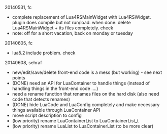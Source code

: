 20140531, fc
  - complete replacement of Lua4RSMainWidget with Lua4RSWidget. plugin does compile but not run/load. when done: delete Lua4RSMainWidget + its files completely. check
  - note: off for a short vacation, back on monday or tuesday

20140605, fc 
  - lua5.2 include problem. check
  
20140608, sehraf
  - new/edit/save/delete front-end code is a mess (but working) - see next points
  - (DONE) need an API for LuaContainer to handle things (instead of handling things in the front-end code ....)
  - need a rename function that renames files on the hard disk (also need code that detects renames)
  - (DONE) hide LuaCode and LuaConfig completely and make necessary things available through LuaContainer API
  - move script description to config
  - (low priority) rename LuaContainerList to LuaContainerList_t
  - (low priority) rename LuaList to LuaContainerList (to be more clear)
